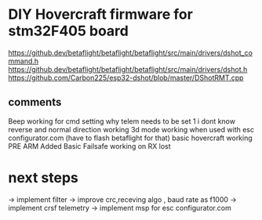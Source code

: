 # DIY Hovercraft firmware for stm32F405 board

https://github.dev/betaflight/betaflight/betaflight/src/main/drivers/dshot_command.h
https://github.dev/betaflight/betaflight/betaflight/src/main/drivers/dshot.h
https://github.com/Carbon225/esp32-dshot/blob/master/DShotRMT.cpp

## comments
Beep working for cmd setting why telem needs to be set 1 i dont know
reverse and normal direction working
3d mode working when used with esc configurator.com (have to flash betaflight for that)
basic hovercraft working
PRE ARM Added 
Basic Failsafe working on RX lost

# next steps

-> implement filter
-> improve crc,receving algo , baud rate as f1000
-> implement crsf telemetry
-> implement msp for esc configurator.com